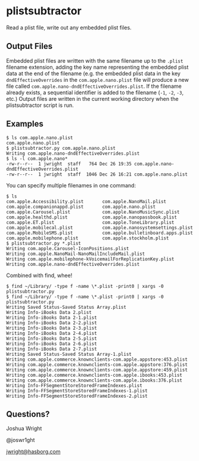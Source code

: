 # plistsubtractor
Read a plist file, write out any embedded plist files.

## Output Files
Embedded plist files are written with the same filename up to the ```.plist``` filename extension, adding the key name representing the embedded plist data at the end of the filename (e.g. the embedded plist data in the key ```dndEffectiveOverrides``` in the ```com.apple.nano.plist``` file will produce a new file called ```com.apple.nano-dndEffectiveOverrides.plist```.  If the filename already exists, a sequential identifier is added to the filename (```-1```, ```-2```, ```-3```, etc.)  Output files are written in the current working directory when the plistsubtractor script is run.

## Examples

```
$ ls com.apple.nano.plist
com.apple.nano.plist
$ plistsubtractor.py com.apple.nano.plist
Writing com.apple.nano-dndEffectiveOverrides.plist
$ ls -l com.apple.nano*
-rw-r--r--  1 jwright  staff   764 Dec 26 19:35 com.apple.nano-dndEffectiveOverrides.plist
-rw-r--r--  1 jwright  staff  1046 Dec 26 16:21 com.apple.nano.plist
```

You can specify multiple filenames in one command:

```
$ ls
com.apple.Accessibility.plist       com.apple.NanoMail.plist            com.apple.companionappd.plist       com.apple.nano.plist
com.apple.Carousel.plist            com.apple.NanoMusicSync.plist       com.apple.healthd.plist             com.apple.nanopassbook.plist
com.apple.ET.plist                  com.apple.ToneLibrary.plist         com.apple.mobilecal.plist           com.apple.nanosystemsettings.plist
com.apple.MobileSMS.plist           com.apple.bulletinboard.apps.plist  com.apple.mobilephone.plist         com.apple.stockholm.plist
$ plistsubtractor.py *.plist
Writing com.apple.Carousel-IconPositions.plist
Writing com.apple.NanoMail-NanoMailIncludeMail.plist
Writing com.apple.mobilephone-kVoicemailForReplicationKey.plist
Writing com.apple.nano-dndEffectiveOverrides.plist
```

Combined with find, whee!

```
$ find ~/Library/ -type f -name \*.plist -print0 | xargs -0 plistsubtractor.py
$ find ~/Library/ -type f -name \*.plist -print0 | xargs -0 plistsubtractor.py
Writing Saved Status-Saved Status Array.plist
Writing Info-iBooks Data 2.plist
Writing Info-iBooks Data 2-1.plist
Writing Info-iBooks Data 2-2.plist
Writing Info-iBooks Data 2-3.plist
Writing Info-iBooks Data 2-4.plist
Writing Info-iBooks Data 2-5.plist
Writing Info-iBooks Data 2-6.plist
Writing Info-iBooks Data 2-7.plist
Writing Saved Status-Saved Status Array-1.plist
Writing com.apple.commerce.knownclients-com.apple.appstore:453.plist
Writing com.apple.commerce.knownclients-com.apple.appstore:376.plist
Writing com.apple.commerce.knownclients-com.apple.appstore:459.plist
Writing com.apple.commerce.knownclients-com.apple.ibooks:453.plist
Writing com.apple.commerce.knownclients-com.apple.ibooks:376.plist
Writing Info-FFSegmentStoreStoredFrameIndexes.plist
Writing Info-FFSegmentStoreStoredFrameIndexes-1.plist
Writing Info-FFSegmentStoreStoredFrameIndexes-2.plist
```

## Questions?

Joshua Wright

@joswr1ght

jwright@hasborg.com
